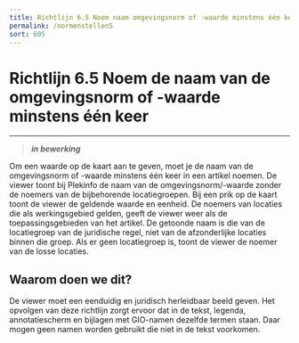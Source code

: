 ```yaml
---
title: Richtlijn 6.5 Noem naam omgevingsnorm of -waarde minstens één keer 
permalink: /normenstellen5
sort: 605
---
```


# Richtlijn 6.5 Noem de naam van de omgevingsnorm of -waarde minstens één keer 
----------------

> _**in bewerking**_

Om een waarde op de kaart aan te geven, moet je de naam van de omgevingsnorm of -waarde minstens één keer in een artikel noemen. De viewer toont bij Plekinfo de naam van de omgevingsnorm/-waarde zonder de noemers van de bijbehorende locatiegroepen. Bij een prik op de kaart toont de viewer de geldende waarde en eenheid. De noemers van locaties die als werkingsgebied gelden, geeft de viewer weer als de toepassingsgebieden van het artikel. De getoonde naam is die van de locatiegroep van de juridische regel, niet van de afzonderlijke locaties binnen die groep. Als er geen locatiegroep is, toont de viewer de noemer van de losse locaties.

## Waarom doen we dit?

De viewer moet een eenduidig en juridisch herleidbaar beeld geven. Het opvolgen van deze richtlijn zorgt ervoor dat in de tekst, legenda, annotatiescherm en bijlagen met GIO-namen dezelfde termen staan. Daar mogen geen namen worden gebruikt die niet in de tekst voorkomen. 
